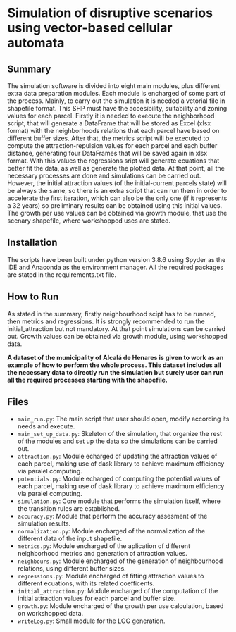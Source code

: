 # Simulation of disruptive scenarios using vector-based cellular automata

## Summary

The simulation software is divided into eight main modules, plus different extra data preparation modules. Each module is encharged of some part of the process. Mainly, to carry out the simulation it is needed a vetorial file in shapefile format. This SHP must have the accesibility, suitability and zoning values for each parcel. Firstly 
it is needed to execute the neighborhood script, that will generate a DataFrame that will be stored as Excel (xlsx format) with the neighborhoods relations that
each parcel have based on different buffer sizes. After that, the metrics script will be executed to compute the attraction-repulsion
values for each parcel and each buffer distance, generating four DataFrames that will be saved again in xlsx format. With this values the regressions
sript will generate ecuations that better fit the data, as well as generate the plotted data. At that point, all the necessary processes are done
and simulations can be carried out. However, the initial attraction values (of the initial-current parcels state) will be always the same, so there
is an extra script that can run them in order to accelerate the first iteration, which can also be the only one (if it represents a 32 years) so preliminary
results can be obtained using this initial values. The growth per use values can be obtained via growth module, that use the scenary shapefile, where workshopped uses are stated. 

## Installation

The scripts have been built under python version 3.8.6 using Spyder as the IDE and Anaconda as the environment manager. All the required packages are
stated in the requirements.txt file.

## How to Run
As stated in the summary, firstly neighbourhood scipt has to be runned, then metrics and regressions. It is strongly recommended to run the 
initial_attraction but not mandatory. At that point simulations can be carried out. Growth values can be obtained via growth module, using workshopped data.

**A dataset of the municipality of Alcalá de Henares is given to work as an example of how to perform the whole process. This dataset includes all the necessary data to directly run the simulation but surely user can run all the required processes starting with the shapefile.**

## Files

* ``main_run.py``: The main script that user should open, modify according its needs and execute.
* ``main_set_up_data.py``: Skeleton of the simulation, that organize the rest of the modules and set up the data so the simulations can be carried out.
* ``attraction.py``: Module echarged of updating the attraction values of each parcel, making use of dask library to achieve maximum efficiency via paralel computing.
* ``potentials.py``: Module echarged of computing the potential values of each parcel, making use of dask library to achieve maximum efficiency via paralel computing.
* ``simulation.py``: Core module that performs the simulation itself, where the transition rules are established.
* ``accuracy.py``: Module that perform the accuracy assesment of the simulation results.
* ``normalization.py``: Module encharged of the normalization of the different data of the input shapefile.
* ``metrics.py``: Module encharged of the aplication of different neighborhood metrics and generation of attraction values.
* ``neighbours.py``: Module encharged of the generation of neighbourhood relations, using different buffer sizes.
* ``regressions.py``: Module encharged of fitting attraction values to different ecuations, with its related coefficents.
* ``initial_attraction.py``: Module encharged of the computation of the initial attraction values for each parcel and buffer size.
* ``growth.py``: Module encharged of the growth per use calculation, based on workshopped data.
* ``writeLog.py``: Small module for the LOG generation.
